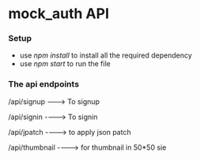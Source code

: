 # mock_auth API


### Setup
* use *npm install* to install all the required dependency
* use *npm start* to run the file

### The api endpoints

/api/signup  ---> To signup

/api/signin ----> To signin

/api/jpatch ----> to apply json patch

/api/thumbnail ----> for thumbnail in 50*50 sie
